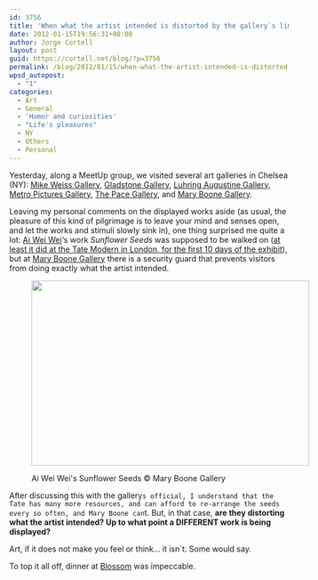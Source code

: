 ```yaml
---
id: 3756
title: 'When what the artist intended is distorted by the gallery`s limitations'
date: 2012-01-15T19:56:31+00:00
author: Jorge Cortell
layout: post
guid: https://cortell.net/blog/?p=3756
permalink: /blog/2012/01/15/when-what-the-artist-intended-is-distorted-by-the-gallerys-limitations/
wpsd_autopost:
  - "1"
categories:
  - Art
  - General
  - 'Humor and curiosities'
  - "Life's pleasures"
  - NY
  - Others
  - Personal
---
```

Yesterday, along a MeetUp group, we visited several art galleries in Chelsea (NY): <a title="https://www.mikeweissgallery.com/html/home.asp" href="https://www.mikeweissgallery.com/html/home.asp" target="_blank">Mike Weiss Gallery</a>, <a title="https://www.gladstonegallery.com/" href="https://www.gladstonegallery.com/" target="_blank">Gladstone Gallery</a>, <a title="https://www.luhringaugustine.com/" href="https://www.luhringaugustine.com/" target="_blank">Luhring Augustine Gallery</a>, <a title="https://www.metropicturesgallery.com/" href="https://www.metropicturesgallery.com/" target="_blank">Metro Pictures Gallery</a>, <a title="https://thepacegallery.com/" href="https://thepacegallery.com/" target="_blank">The Pace Gallery</a>, and <a title="https://maryboonegallery.com/" href="https://maryboonegallery.com/" target="_blank">Mary Boone Gallery</a>.

Leaving my personal comments on the displayed works aside (as usual, the pleasure of this kind of pilgrimage is to leave your mind and senses open, and let the works and stimuli slowly sink in), one thing surprised me quite a lot: <a title="https://www.aiweiwei.com/" href="https://www.aiweiwei.com/" target="_blank">Ai Wei Wei</a>‘s work _Sunflower Seeds_ was supposed to be walked on (<a title="https://www.tate.org.uk/modern/exhibitions/unileverseries2010/" href="https://www.tate.org.uk/modern/exhibitions/unileverseries2010/" target="_blank">at least it did at the Tate Modern in London, for the first 10 days of the exhibit</a>), but at <a title="https://maryboonegallery.com/" href="https://maryboonegallery.com/" target="_blank">Mary Boone Gallery</a> there is a security guard that prevents visitors from doing exactly what the artist intended.<figure style="width: 500px" class="wp-caption aligncenter">

<img title="Sunflower Seeds" src="https://maryboonegallery.com/exhibitions/2011-2012/Ai-Weiwei/gfx/2.jpg" alt="" width="500" height="333" /><figcaption class="wp-caption-text">Ai Wei Wei's Sunflower Seeds © Mary Boone Gallery</figcaption></figure> 

After discussing this with the gallery`s official, I understand that the Tate has many more resources, and can afford to re-arrange the seeds every so often, and Mary Boone can`t. But, in that case, **are they distorting what the artist intended? Up to what point a DIFFERENT work is being displayed?**

Art, if it does not make you feel or think... it isn`t. Some would say.

To top it all off, dinner at <a title="https://blossomnyc.com/blossom.php" href="https://blossomnyc.com/blossom.php" target="_blank">Blossom</a> was impeccable.